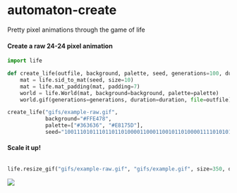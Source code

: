 # automaton-create
Pretty pixel animations through the game of life

#### Create a raw 24-24 pixel animation

```python
import life

def create_life(outfile, background, palette, seed, generations=100, duration=100):
    mat = life.sid_to_mat(seed, size=10)
    mat = life.mat_padding(mat, padding=7)
    world = life.World(mat, background=background, palette=palette)
    world.gif(generations=generations, duration=duration, file=outfile)

create_life("gifs/example-raw.gif", 
            background="#FFE478", 
            palette=["#363636", "#E8175D"], 
            seed="1001110101110110110100001100011001011010000111101010111111000111010001111110101010000110001001001100")
```

#### Scale it up!
```python

life.resize_gif("gifs/example-raw.gif", "gifs/example.gif", size=350, duration=100)
```

![](https://github.com/ether-automaton/automaton-create/blob/master/gifs/example.gif)
